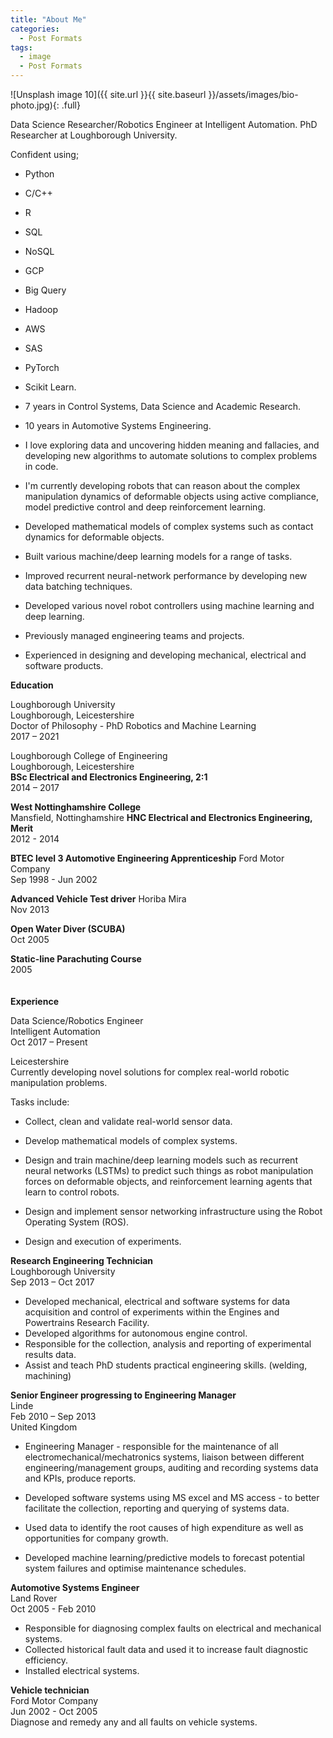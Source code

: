 ```yaml
---
title: "About Me"
categories:
  - Post Formats
tags:
  - image
  - Post Formats
---
```


![Unsplash image 10]({{ site.url }}{{ site.baseurl }}/assets/images/bio-photo.jpg){: .full}


Data Science Researcher/Robotics Engineer at Intelligent Automation.
PhD Researcher at Loughborough University.

Confident using;
* Python
* C/C++
* R
* SQL
* NoSQL
* GCP
* Big Query
* Hadoop
* AWS
* SAS
* PyTorch
* Scikit Learn.


* 7 years in Control Systems, Data Science and Academic Research.
* 10 years in Automotive Systems Engineering.

* I love exploring data and uncovering hidden meaning and fallacies, and developing new algorithms to automate solutions to complex problems in code.

* I'm currently developing robots that can reason about the complex manipulation dynamics of deformable objects using active compliance, model predictive control and deep reinforcement learning.

* Developed mathematical models of complex systems such as contact dynamics for deformable objects.

* Built various machine/deep learning models for a range of tasks.

* Improved recurrent neural-network performance by developing new data batching techniques.

* Developed various novel robot controllers using machine learning and deep learning.

* Previously managed engineering teams and projects.

* Experienced in designing and developing mechanical, electrical and software products. 

**Education**

Loughborough University<br>
Loughborough, Leicestershire<br>
Doctor of Philosophy - PhD Robotics and Machine Learning<br>
2017 – 2021

Loughborough College of Engineering<br>
Loughborough, Leicestershire<br>
**BSc Electrical and Electronics Engineering, 2:1**<br>
2014 – 2017

**West Nottinghamshire College**<br>
Mansfield, Nottinghamshire
**HNC Electrical and Electronics Engineering, Merit**<br>
2012 - 2014

**BTEC level 3 Automotive Engineering Apprenticeship**
Ford Motor Company<br>
Sep 1998 - Jun 2002

**Advanced Vehicle Test driver**
Horiba Mira<br>
Nov 2013

**Open Water Diver (SCUBA)**<br>
Oct 2005

**Static-line Parachuting Course**<br>
2005<br>
<br>
<br>
**Experience**<br>

Data Science/Robotics Engineer<br>
Intelligent Automation <br>
Oct 2017 – Present<br>

Leicestershire<br>
Currently developing novel solutions for complex real-world robotic manipulation problems.<br>

Tasks include:<br>

* Collect, clean and validate real-world sensor data.

* Develop mathematical models of complex systems.

* Design and train machine/deep learning models such as recurrent neural networks (LSTMs) to predict such things as robot manipulation forces on deformable objects, and reinforcement learning agents that learn to control robots.

* Design and implement sensor networking infrastructure using the Robot Operating System (ROS).

* Design and execution of experiments.

**Research Engineering Technician**<br>
Loughborough University<br>
Sep 2013 – Oct 2017<br>
* Developed mechanical, electrical and software systems for data acquisition and control of experiments within the Engines and Powertrains Research Facility.
* Developed algorithms for autonomous engine control.
* Responsible for the collection, analysis and reporting of experimental results data.
* Assist and teach PhD students practical engineering skills. (welding, machining)

**Senior Engineer progressing to Engineering Manager**<br>
Linde<br>
Feb 2010 – Sep 2013<br>
United Kingdom<br>
* Engineering Manager - responsible for the maintenance of all electromechanical/mechatronics systems, liaison between different engineering/management groups, auditing and recording systems data and KPIs, produce reports.

* Developed software systems using MS excel and MS access - to better facilitate the collection, reporting and querying of systems data.
* Used data to identify the root causes of high expenditure as well as opportunities for company growth.
* Developed machine learning/predictive models to forecast potential system failures and optimise maintenance schedules.


**Automotive Systems Engineer**<br>
Land Rover<br>
Oct 2005 - Feb 2010<br>
* Responsible for diagnosing complex faults on electrical and mechanical systems. 
* Collected historical fault data and used it to increase fault diagnostic efficiency.
* Installed electrical systems. 

**Vehicle technician**<br>
Ford Motor Company<br>
Jun 2002 - Oct 2005<br>
Diagnose and remedy any and all faults on vehicle systems. 



